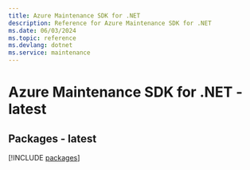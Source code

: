 ```yaml
---
title: Azure Maintenance SDK for .NET
description: Reference for Azure Maintenance SDK for .NET
ms.date: 06/03/2024
ms.topic: reference
ms.devlang: dotnet
ms.service: maintenance
---
```

# Azure Maintenance SDK for .NET - latest
## Packages - latest
[!INCLUDE [packages](maintenance-index.md)]